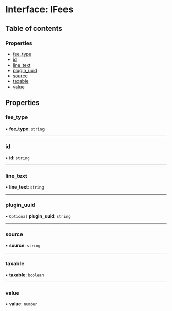 # Interface: IFees

## Table of contents

### Properties

- [fee\_type](IFees.md#fee_type)
- [id](IFees.md#id)
- [line\_text](IFees.md#line_text)
- [plugin\_uuid](IFees.md#plugin_uuid)
- [source](IFees.md#source)
- [taxable](IFees.md#taxable)
- [value](IFees.md#value)

## Properties

### fee\_type

• **fee\_type**: `string`

___

### id

• **id**: `string`

___

### line\_text

• **line\_text**: `string`

___

### plugin\_uuid

• `Optional` **plugin\_uuid**: `string`

___

### source

• **source**: `string`

___

### taxable

• **taxable**: `boolean`

___

### value

• **value**: `number`
